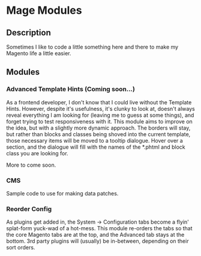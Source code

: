 # Mage Modules
## Description
Sometimes I like to code a little something here and there to make my Magento life a little easier.

## Modules
### Advanced Template Hints (Coming soon...)
As a frontend developer, I don't know that I could live without the Template Hints.  However, despite it's usefulness, it's clunky to look at, doesn't always reveal
everything I am looking for (leaving me to guess at some things), 
and forget trying to test responsiveness with it.  This module aims to improve on the idea, but with a slightly more dynamic approach.  The borders will stay, 
but rather than blocks and classes being shoved into the current template, those necessary items will be moved to a tooltip dialogue.  Hover over a section, and 
the dialogue will fill with the names of the *.phtml and block class you are looking for.
    
More to come soon.

### CMS
Sample code to use for making data patches.  

### Reorder Config
As plugins get added in, the System -> Configuration tabs become a flyin' splat-form yuck-wad of a hot-mess.  This module re-orders the tabs so that 
the core Magento tabs are at the top, and the Advanced tab stays at the bottom.  3rd party plugins will (usually) be in-between, depending on their sort orders.
